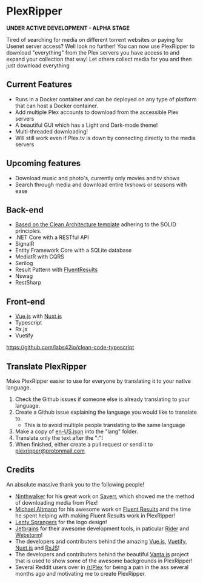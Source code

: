 # PlexRipper

**UNDER ACTIVE DEVELOPMENT - ALPHA STAGE**

Tired of searching for media on different torrent websites or paying for Usenet server access? Well look no further! You can now use PlexRipper to download "everything" from the Plex servers you have access to and expand your collection that way! Let others collect media for you and then just download everything 

## Current Features

- Runs in a Docker container and can be deployed on any type of platform that can host a Docker container.
- Add multiple Plex accounts to download from the accessible Plex servers
- A beautiful GUI which has a Light and Dark-mode theme!
- Multi-threaded downloading!
- Will still work even if Plex.tv is down by connecting directly to the media servers
  
## Upcoming features

- Download music and photo's, currently only movies and tv shows
- Search through media and download entire tvshows or seasons with ease

## Back-end

- [Based on the Clean Architecture template](https://github.com/jasontaylordev/CleanArchitecture) adhering to the SOLID principles.
- .NET Core with a RESTful API
- SignalR
- Entity Framework Core with a SQLite database
- MediatR with CQRS
- Serilog
- Result Pattern with [FluentResults](https://github.com/altmann/FluentResults)
- Nswag
- RestSharp

## Front-end

- [Vue.js](https://vuejs.org/) with [Nuxt.js](https://nuxtjs.org/)
- Typescript
- Rx.js
- Vuetify

https://github.com/labs42io/clean-code-typescript

## Translate PlexRipper

Make PlexRipper easier to use for everyone by translating it to your native language.

1. Check the Github issues if someone else is already translating to your language.
2. Create a Github issue explaining the language you would like to translate to.
   - This is to avoid multiple people translating to the same language
3. Make a copy of [en-US.json](https://github.com/PlexRipper/PlexRipper/tree/master/src/WebUI/src/lang) into the "lang" folder.
4. Translate only the text after the ":"!
5. When finished, either create a pull request or send it to  [plexripper@protonmail.com](mailto:plexripper@protonmail.com?subject=[PlexRipper%20Translation])

## Credits

An absolute massive thank you to the following people!

- [Ninthwalker](https://github.com/ninthwalker) for his great work on [Saverr](https://github.com/ninthwalker/saverr), which showed me the method of downloading media from Plex!
- [Michael Altmann](https://github.com/altmann) for his awesome work on [Fluent Results](https://github.com/altmann/FluentResults) and the time he spent helping with making Fluent Results work in PlexRipper!
- [Lenty Sprangers](https://github.com/LentySprangers) for the logo design!
- [Jetbrains](https://www.jetbrains.com/) for their awesome development tools, in paticular [Rider](https://www.jetbrains.com/rider/) and [Webstorm](https://www.jetbrains.com/webstorm/)!
- The developers and contributers behind the amazing [Vue.js](https://vuejs.org/), [Vuetify](https://vuetifyjs.com/en/), [Nuxt.js](https://nuxtjs.org/) and [RxJS](https://www.learnrxjs.io/)!
- The developers and contributers behind the beautiful [Vanta.js](https://www.vantajs.com/) project that is used to show some of the awesome backgrounds in PlexRipper!
- Several Reddit users over in [/r/Plex](https://old.reddit.com/r/PleX/) for being a pain in the ass several months ago and motivating me to create PlexRipper.
